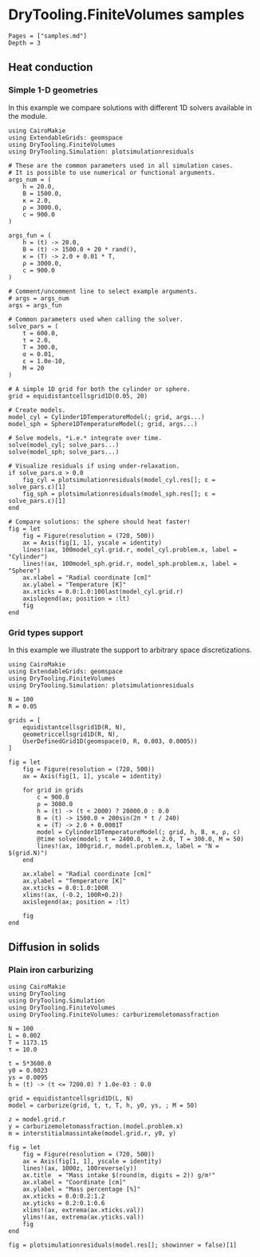 # DryTooling.FiniteVolumes samples

```@contents
Pages = ["samples.md"]
Depth = 3
```

## Heat conduction

### Simple 1-D geometries

In this example we compare solutions with different 1D solvers available in the module.

```@example heat-conduction-1
using CairoMakie
using ExtendableGrids: geomspace
using DryTooling.FiniteVolumes
using DryTooling.Simulation: plotsimulationresiduals
```

```@example heat-conduction-1
# These are the common parameters used in all simulation cases.
# It is possible to use numerical or functional arguments.
args_num = (
    h = 20.0,
    B = 1500.0,
    κ = 2.0,
    ρ = 3000.0,
    c = 900.0
)

args_fun = (
    h = (t) -> 20.0,
    B = (t) -> 1500.0 + 20 * rand(),
    κ = (T) -> 2.0 + 0.01 * T,
    ρ = 3000.0,
    c = 900.0
)

# Comment/uncomment line to select example arguments.
# args = args_num
args = args_fun

# Common parameters used when calling the solver.
solve_pars = (
    t = 600.0,
    τ = 2.0,
    T = 300.0,
    α = 0.01,
    ε = 1.0e-10,
    M = 20
)
```

```@example heat-conduction-1
# A simple 1D grid for both the cylinder or sphere.
grid = equidistantcellsgrid1D(0.05, 20)

# Create models.
model_cyl = Cylinder1DTemperatureModel(; grid, args...)
model_sph = Sphere1DTemperatureModel(; grid, args...)

# Solve models, *i.e.* integrate over time.
solve(model_cyl; solve_pars...)
solve(model_sph; solve_pars...)

# Visualize residuals if using under-relaxation.
if solve_pars.α > 0.0
    fig_cyl = plotsimulationresiduals(model_cyl.res[]; ε = solve_pars.ε)[1]
    fig_sph = plotsimulationresiduals(model_sph.res[]; ε = solve_pars.ε)[1]
end
```

```@example heat-conduction-1
# Compare solutions: the sphere should heat faster!
fig = let
    fig = Figure(resolution = (720, 500))
    ax = Axis(fig[1, 1], yscale = identity)
    lines!(ax, 100model_cyl.grid.r, model_cyl.problem.x, label = "Cylinder")
    lines!(ax, 100model_sph.grid.r, model_sph.problem.x, label = "Sphere")
    ax.xlabel = "Radial coordinate [cm]"
    ax.ylabel = "Temperature [K]"
    ax.xticks = 0.0:1.0:100last(model_cyl.grid.r)
    axislegend(ax; position = :lt)
    fig
end
```

### Grid types support

In this example we illustrate the support to arbitrary space discretizations.

```@example heat-conduction-2
using CairoMakie
using ExtendableGrids: geomspace
using DryTooling.FiniteVolumes
using DryTooling.Simulation: plotsimulationresiduals
```

```@example heat-conduction-2
N = 100
R = 0.05

grids = [
    equidistantcellsgrid1D(R, N),
    geometriccellsgrid1D(R, N),
    UserDefinedGrid1D(geomspace(0, R, 0.003, 0.0005))
]
```

```@example heat-conduction-2
fig = let
    fig = Figure(resolution = (720, 500))
    ax = Axis(fig[1, 1], yscale = identity)

    for grid in grids
        c = 900.0
        ρ = 3000.0
        h = (t) -> (t < 2000) ? 20000.0 : 0.0
        B = (t) -> 1500.0 + 200sin(2π * t / 240)
        κ = (T) -> 2.0 + 0.0001T
        model = Cylinder1DTemperatureModel(; grid, h, B, κ, ρ, c)
        @time solve(model; t = 2400.0, τ = 2.0, T = 300.0, M = 50)
        lines!(ax, 100grid.r, model.problem.x, label = "N = $(grid.N)")
    end

    ax.xlabel = "Radial coordinate [cm]"
    ax.ylabel = "Temperature [K]"
    ax.xticks = 0.0:1.0:100R
    xlims!(ax, (-0.2, 100R+0.2))
    axislegend(ax; position = :lt)

    fig
end
```

## Diffusion in solids

### Plain iron carburizing

```@example diffusion-in-solids
using CairoMakie
using DryTooling
using DryTooling.Simulation
using DryTooling.FiniteVolumes
using DryTooling.FiniteVolumes: carburizemoletomassfraction
```

```@example diffusion-in-solids
N = 100
L = 0.002
T = 1173.15
τ = 10.0

t = 5*3600.0
y0 = 0.0023
ys = 0.0095
h = (t) -> (t <= 7200.0) ? 1.0e-03 : 0.0

grid = equidistantcellsgrid1D(L, N)
model = carburize(grid, t, τ, T, h, y0, ys, ; M = 50)

z = model.grid.r
y = carburizemoletomassfraction.(model.problem.x)
m = interstitialmassintake(model.grid.r, y0, y)
```

```@example diffusion-in-solids
fig = let
    fig = Figure(resolution = (720, 500))
    ax = Axis(fig[1, 1], yscale = identity)
    lines!(ax, 1000z, 100reverse(y))
    ax.title  = "Mass intake $(round(m, digits = 2)) g/m²"
    ax.xlabel = "Coordinate [cm]"
    ax.ylabel = "Mass percentage [%]"
    ax.xticks = 0.0:0.2:1.2
    ax.yticks = 0.2:0.1:0.6
    xlims!(ax, extrema(ax.xticks.val))
    ylims!(ax, extrema(ax.yticks.val))
    fig
end
```

```@example diffusion-in-solids
fig = plotsimulationresiduals(model.res[]; showinner = false)[1]
```
